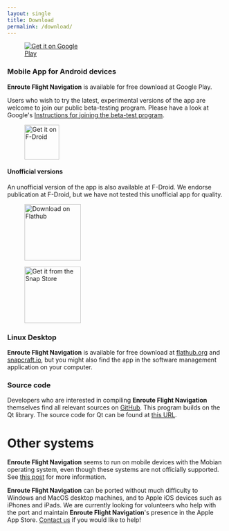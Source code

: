 ```yaml
---
layout: single
title: Download
permalink: /download/
---
```


<figure style="width: 150px" class="align-right">
  <a href='https://play.google.com/store/apps/details?id=de.akaflieg_freiburg.enroute&pcampaignid=pcampaignidMKT-Other-global-all-co-prtnr-py-PartBadge-Mar2515-1'><img alt='Get it on Google Play' src='https://play.google.com/intl/en_us/badges/static/images/badges/en_badge_web_generic.png'/></a>
</figure>

### Mobile App for Android devices

**Enroute Flight Navigation** is available for free download at Google Play.

Users who wish to try the latest, experimental versions of the app are welcome
to join our public beta-testing program.  Please have a look at Google's
[Instructions for joining the beta-test
program](https://support.google.com/googleplay/answer/7003180?hl=en).


<figure style="width: 150px" class="align-right">
  <a href="https://f-droid.org/packages/de.akaflieg_freiburg.enroute">
    <img src="https://fdroid.gitlab.io/artwork/badge/get-it-on.png"
    alt="Get it on F-Droid"
    height="80">
  </a>
</figure>

#### Unofficial versions

An unofficial version of the app is also available at F-Droid.  We endorse
publication at F-Droid, but we have not tested this unofficial app for quality.

<figure style="width: 130px" class="align-right">
  <a href='https://flathub.org/apps/details/de.akaflieg_freiburg.enroute'><img width='130px' alt='Download on Flathub' src='https://flathub.org/assets/badges/flathub-badge-en.png'/></a>

  <a href='https://snapcraft.io/enroute-flight-navigation'><img  width='130px' alt="Get it from the Snap Store" src="https://snapcraft.io/static/images/badges/en/snap-store-black.svg"/></a>
</figure>


### Linux Desktop

**Enroute Flight Navigation** is available for free download at [flathub.org](https://flathub.org/apps/details/de.akaflieg_freiburg.enroute) and [snapcraft.io](https://snapcraft.io/enroute-flight-navigation), but you might also find the app in the software management application on your computer.


### Source code

Developers who are interested in compiling **Enroute Flight Navigation** themselves find all relevant sources on [GitHub](https://github.com/Akaflieg-Freiburg/enroute).  This program builds on the Qt library. The source code for Qt can be found at [this URL](https://cplx.vm.uni-freiburg.de/storage/QtSources).


# Other systems

**Enroute Flight Navigation** seems to run on mobile devices with the Mobian operating system, even though these systems are not officially supported. See [this post](https://wiki.mobian-project.org/doku.php?id=enroute) for more information.

**Enroute Flight Navigation** can be ported without much difficulty to Windows and MacOS desktop machines, and to Apple iOS devices such as iPhones and iPads.  We are currently looking for volunteers who help with the port and maintain **Enroute Flight Navigation**'s presence in the Apple App Store. [Contact us](mailto:stefan.kebekus@gmail.com) if you would like to help!
